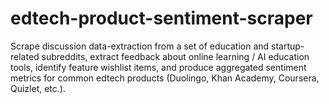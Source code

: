 # edtech-product-sentiment-scraper
Scrape discussion data-extraction from a set of education and startup-related subreddits, extract feedback about online learning / AI education tools, identify feature wishlist items, and produce aggregated sentiment metrics for common edtech products (Duolingo, Khan Academy, Coursera, Quizlet, etc.).
